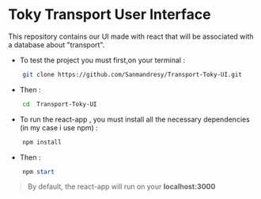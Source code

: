 # Toky Transport User Interface

This repository contains our UI made with react that will be associated with a database about "transport".

- To test the project you must first,on your terminal  :

```sh
    git clone https://github.com/Sanmandresy/Transport-Toky-UI.git
```

- Then :

```bash
    cd  Transport-Toky-UI
```

- To run the react-app , you must install all the necessary dependencies (in my case i use npm) :
 
```cmd
    npm install
```

- Then : 

```powershell
    npm start
```

>By default, the react-app will run on your **localhost:3000** 
